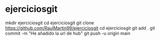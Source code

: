 # ejerciciosgit

mkdir ejerciciosgit
cd ejerciciosgit
git clone https://github.com/RaulMartin99/ejerciciosgit
cd ejerciciosgit
git add .
git commit -m "He añadido la url de hub"
git push -u origin main
